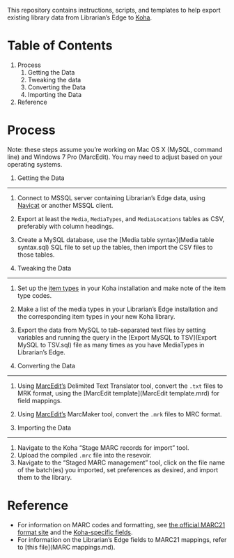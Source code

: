 This repository contains instructions, scripts, and templates to help export existing library data from Librarian’s Edge to [Koha](http://koha-community.org/).

Table of Contents
=================
1. Process
	1. Getting the Data
	2. Tweaking the data
	3. Converting the Data
	4. Importing the Data
2. Reference

Process
=======
Note: these steps assume you’re working on Mac OS X (MySQL, command line) and Windows 7 Pro (MarcEdit). You may need to adjust based on your operating systems.

1. Getting the Data
-------------------
1. Connect to MSSQL server containing Librarian’s Edge data, using [Navicat](http://www.navicat.com/products/navicat-for-sqlserver) or another MSSQL client.
2. Export at least the `Media`, `MediaTypes`, and `MediaLocations` tables as CSV, preferably with column headings.
3. Create a MySQL database, use the [Media table syntax](Media table syntax.sql) SQL file to set up the tables, then import the CSV files to those tables.

2. Tweaking the Data
-------------------
1. Set up the [item types](http://manual.koha-community.org/3.6/en/basicparams.html) in your Koha installation and make note of the item type codes.
2. Make a list of the media types in your Librarian’s Edge installation and the corresponding item types in your new Koha library.
3. Export the data from MySQL to tab-separated text files by setting variables and running the query in the [Export MySQL to TSV](Export MySQL to TSV.sql) file as many times as you have MediaTypes in Librarian’s Edge.

3. Converting the Data
---------------------
1. Using [MarcEdit’s](http://marcedit.reeset.net) Delimited Text Translator tool, convert the `.txt` files to MRK format, using the [MarcEdit template](MarcEdit template.mrd) for field mappings.
2. Using [MarcEdit’s](http://marcedit.reeset.net) MarcMaker tool, convert the `.mrk` files to MRC format.

4. Importing the Data
--------------------
1. Navigate to the Koha “Stage MARC records for import” tool.
2. Upload the compiled `.mrc` file into the resevoir.
3. Navigate to the “Staged MARC management” tool, click on the file name of the batch(es) you imported, set preferences as desired, and import them to the library.

Reference
=========
- For information on MARC codes and formatting, see [the official MARC21 format site](http://www.loc.gov/marc/bibliographic/bdsummary.html) and the [Koha-specific fields](http://goo.gl/QR4SnT).
- For information on the Librarian’s Edge fields to MARC21 mappings, refer to [this file](MARC mappings.md).
